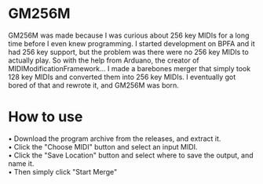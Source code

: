 # GM256M

GM256M was made because I was curious about 256 key MIDIs for a long time before I even knew programming. I started development on BPFA and it had 256 key support, but the problem was there were no 256 key MIDIs to actually play. So with the help from Arduano, the creator of MIDIModificationFramework... I made a barebones merger that simply took 128 key MIDIs and converted them into 256 key MIDIs. I eventually got bored of that and rewrote it, and GM256M was born.

# How to use

• Download the program archive from the releases, and extract it.  
• Click the "Choose MIDI" button and select an input MIDI.  
• Click the "Save Location" button and select where to save the output, and name it.  
• Then simply click "Start Merge"
